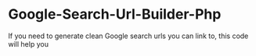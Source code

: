 # Google-Search-Url-Builder-Php
If you need to generate clean Google search urls you can link to, this code will help you
